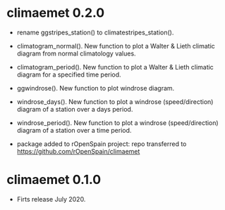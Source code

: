 # climaemet 0.2.0

* rename ggstripes_station() to climatestripes_station().

* climatogram_normal(). New function to plot a Walter & Lieth climatic diagram from normal climatology values.

* climatogram_period(). New function to plot a Walter & Lieth climatic diagram for a specified time period.

* ggwindrose(). New function to plot windrose diagram.

* windrose_days(). New function to plot a windrose (speed/direction) diagram of a station over a days period.

* windrose_period(). New function to plot a windrose (speed/direction) diagram of a station over a time period.

* package added to rOpenSpain project: repo transferred to https://github.com/rOpenSpain/climaemet

# climaemet 0.1.0

* Firts release July 2020.
